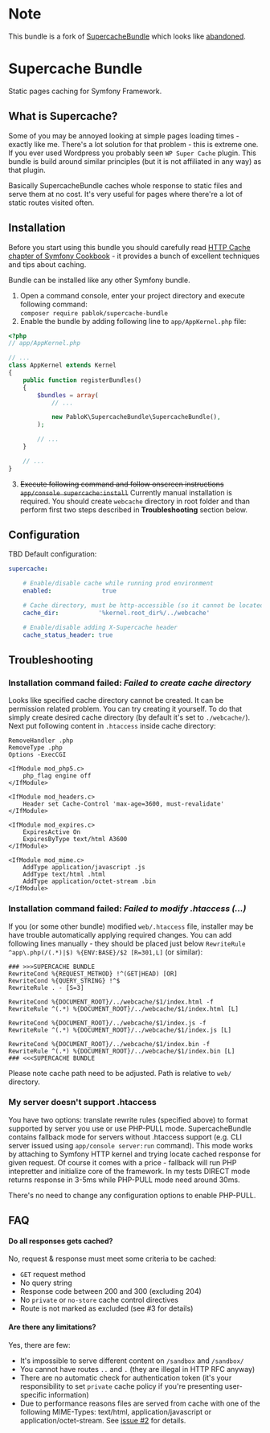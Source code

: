 # Note
This bundle is a fork of [SupercacheBundle](https://github.com/kiler129/SupercacheBundle) which 
looks like [abandoned](https://github.com/kiler129/SupercacheBundle/issues/16).

# Supercache Bundle
Static pages caching for Symfony Framework.

## What is Supercache?
Some of you may be annoyed looking at simple pages loading times - exactly like me. There's a lot solution for that problem - this is extreme one.
If you ever used Wordpress you probably seen `WP Super Cache` plugin. This bundle is build around similar principles (but it is not affiliated in any way) as that plugin.  

Basically SupercacheBundle caches whole response to static files and serve them at no cost. It's very useful for pages where there're a lot of static routes visited often.

## Installation
Before you start using this bundle you should carefully read [HTTP Cache chapter of Symfony Cookbook](http://symfony.com/doc/current/book/http_cache.html) - it provides a bunch of excellent techniques and tips about caching.

Bundle can be installed like any other Symfony bundle.
  1. Open a command console, enter your project directory and execute following command:  
  `composer require pablok/supercache-bundle`
  2. Enable the bundle by adding following line to `app/AppKernel.php` file:
  ```php
  <?php
  // app/AppKernel.php
  
  // ...
  class AppKernel extends Kernel
  {
      public function registerBundles()
      {
          $bundles = array(
              // ...
  
              new PabloK\SupercacheBundle\SupercacheBundle(),
          );
  
          // ...
      }
  
      // ...
  }
  ```
  3. ~~Execute following command and follow onscreen instructions `app/console supercache:install`~~
  Currently manual installation is required. You should create `webcache` directory in root folder and than perform first two steps described in **Troubleshooting** section below.

## Configuration
TBD
Default configuration:
```yaml
supercache:

    # Enable/disable cache while running prod environment
    enabled:              true

    # Cache directory, must be http-accessible (so it cannot be located under app/)
    cache_dir:           '%kernel.root_dir%/../webcache'

    # Enable/disable adding X-Supercache header
    cache_status_header: true
```

## Troubleshooting
### Installation command failed: *Failed to create cache directory*
Looks like specified cache directory cannot be created. It can be permission related problem. You can try creating it yourself. To do that simply create desired cache directory (by default it's set to `./webcache/`). Next put following content in `.htaccess` inside cache directory:
```apacheconf
RemoveHandler .php
RemoveType .php
Options -ExecCGI

<IfModule mod_php5.c>
    php_flag engine off
</IfModule>

<IfModule mod_headers.c>
    Header set Cache-Control 'max-age=3600, must-revalidate'
</IfModule>

<IfModule mod_expires.c>
    ExpiresActive On
    ExpiresByType text/html A3600
</IfModule>

<IfModule mod_mime.c>
    AddType application/javascript .js
    AddType text/html .html
    AddType application/octet-stream .bin
</IfModule>
```

### Installation command failed: *Failed to modify .htaccess (...)*
If you (or some other bundle) modified `web/.htaccess` file, installer may be have trouble automatically applying required changes. You can add following lines manually - they should be placed just below `RewriteRule ^app\.php(/(.*)|$) %{ENV:BASE}/$2 [R=301,L]` (or similar):
```apacheconf
### >>>SUPERCACHE BUNDLE 
RewriteCond %{REQUEST_METHOD} !^(GET|HEAD) [OR]
RewriteCond %{QUERY_STRING} !^$
RewriteRule . - [S=3]

RewriteCond %{DOCUMENT_ROOT}/../webcache/$1/index.html -f
RewriteRule ^(.*) %{DOCUMENT_ROOT}/../webcache/$1/index.html [L]

RewriteCond %{DOCUMENT_ROOT}/../webcache/$1/index.js -f
RewriteRule ^(.*) %{DOCUMENT_ROOT}/../webcache/$1/index.js [L]

RewriteCond %{DOCUMENT_ROOT}/../webcache/$1/index.bin -f
RewriteRule ^(.*) %{DOCUMENT_ROOT}/../webcache/$1/index.bin [L]
### <<<SUPERCACHE BUNDLE
```
Please note cache path need to be adjusted. Path is relative to `web/` directory.

### My server doesn't support .htaccess
You have two options: translate rewrite rules (specified above) to format supported by server you use or use PHP-PULL mode.
SupercacheBundle contains fallback mode for servers without .htaccess support (e.g. CLI server issued using `app/console server:run` command). This mode works by attaching to Symfony HTTP kernel and trying locate cached response for given request. Of course it comes with a price - fallback will run PHP intepretter and initialize core of the framework. In my tests DIRECT mode returns response in 3-5ms while PHP-PULL mode need around 30ms.

There's no need to change any configuration options to enable PHP-PULL.

## FAQ
#### Do all responses gets cached?
No, request & response must meet some criteria to be cached:
  * `GET` request method
  * No query string
  * Response code between 200 and 300 (excluding 204)
  * No `private` or `no-store` cache control directives   
  * Route is not marked as excluded (see #3 for details)


#### Are there any limitations?
Yes, there are few:
  * It's impossible to serve different content on `/sandbox` and `/sandbox/`
  * You cannot have routes `..` and `.` (they are illegal in HTTP RFC anyway)
  * There are no automatic check for authentication token (it's your responsibility to set `private` cache policy if you're presenting user-specific information)
  * Due to performance reasons files are served from cache with one of the following MIME-Types: text/html, application/javascript or application/octet-stream. See [issue #2](https://github.com/kiler129/SupercacheBundle/issues/2) for details.

